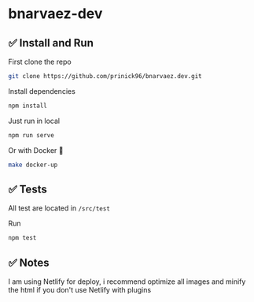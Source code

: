 # bnarvaez-dev

## ✅ Install and Run

First clone the repo
```bash
git clone https://github.com/prinick96/bnarvaez.dev.git
```

Install dependencies
```bash
npm install
```

Just run in local
```bash
npm run serve
```

Or with Docker 🐳
```bash
make docker-up
```

## ✅ Tests

All test are located in `/src/test`

Run
```bash
npm test
```

## ✅ Notes

I am using Netlify for deploy, i recommend optimize all images and minify the html if you don't use Netlify with plugins